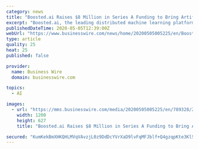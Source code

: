 ```yaml
---
category: news
title: "Boosted.ai Raises $8 Million in Series A Funding to Bring Artificial Intelligence in Investment Management to the Mainstream"
excerpt: "Boosted.ai, the leading distributed machine learning platform for global investment professionals, today announced the closing of an $8 million USD Se"
publishedDateTime: 2020-05-05T12:39:00Z
webUrl: "https://www.businesswire.com/news/home/20200505005225/en/Boosted.ai-Raises-8-Million-Series-Funding-Bring"
type: article
quality: 25
heat: 25
published: false

provider:
  name: Business Wire
  domain: businesswire.com

topics:
  - AI

images:
  - url: "https://mms.businesswire.com/media/20200505005225/en/789328/23/Boosted.ai_Logo_Full_Color_050520.jpg"
    width: 1200
    height: 627
    title: "Boosted.ai Raises $8 Million in Series A Funding to Bring Artificial Intelligence in Investment Management to the Mainstream"

secured: "KumKekBmXHKQHLMVqVAvzjL0z9DdDcYVrXaD9lvFqMFJblf+Q4gzqpKte3KlS8NpTXCHHVzk4kZB+S28Cn0IxyS+4GvSXo9sdqSo/GgXGL9BuTU2hazxcHyiv7U/HlUUhmws4TgNT/4Bv7lrrd+G7mkN/utyGBDqs/jNSPeecfjbl2tCpKVAcwDdtrStPyBj1TNmAaD8BZlkNbof7pAp7KMLB4AxfwVh9xn5XFaJqi6BGnWsqKJ915jPMeNIKHpG6K8/o+2UT7rhW2QZem75hzST/8uynRu7jBCeoWCGB/W3EZMNBX+7dP3gHC5/cx5B;2C4WuWxq20E/gFgZ159deA=="
---
```


